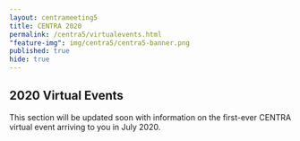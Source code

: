 ```yaml
---
layout: centrameeting5
title: CENTRA 2020
permalink: /centra5/virtualevents.html
"feature-img": img/centra5/centra5-banner.png
published: true
hide: true
---
```


## 2020 Virtual Events

This section will be updated soon with information on the first-ever CENTRA virtual event arriving to you in July 2020.
